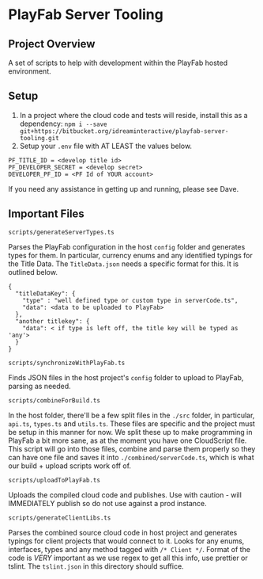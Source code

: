 # PlayFab Server Tooling

## Project Overview

A set of scripts to help with development within the PlayFab hosted environment. 

## Setup

1. In a project where the cloud code and tests will reside, install this as a dependency: `npm i --save git+https://bitbucket.org/idreaminteractive/playfab-server-tooling.git`
2. Setup your `.env` file with AT LEAST the values below.

```
PF_TITLE_ID = <develop title id>
PF_DEVELOPER_SECRET = <develop secret>
DEVELOPER_PF_ID = <PF Id of YOUR account>
```

If you need any assistance in getting up and running, please see Dave.

## Important Files

`scripts/generateServerTypes.ts`

Parses the PlayFab configuration in the host `config` folder and generates types for them. In particular, currency enums and any identified typings for the Title Data.
The `TitleData.json` needs a specific format for this. It is outlined below.

```
{
  "titleDataKey": {
    "type" : "well defined type or custom type in serverCode.ts",
    "data": <data to be uploaded to PlayFab>
  },
  "another titlekey": {
    "data": < if type is left off, the title key will be typed as 'any'>
  }
}
```

`scripts/synchronizeWithPlayFab.ts`

Finds JSON files in the host project's `config` folder to upload to PlayFab, parsing as needed.

`scripts/combineForBuild.ts`

In the host folder, there'll be a few split files in the `./src` folder, in particular, `api.ts`, `types.ts` and `utils.ts`. These files are specific and the project must be setup in this manner for now. We split these up to make programming in PlayFab a bit more sane, as at the moment you have one CloudScript file. This script will go into those files, combine and parse them properly so they can have one file and saves it into `./combined/serverCode.ts`, which is what our build + upload scripts work off of.

`scripts/uploadToPlayFab.ts`

Uploads the compiled cloud code and publishes. Use with caution - will IMMEDIATELY publish so do not use against a prod instance.

`scripts/generateClientLibs.ts`

Parses the combined source cloud code in host project and generates typings for client projects that would connect to it. Looks for any enums, interfaces, types and any method tagged with `/* Client */`. Format of the code is _VERY_ important as we use regex to get all this info, use prettier or tslint. The `tslint.json` in this directory should suffice.

